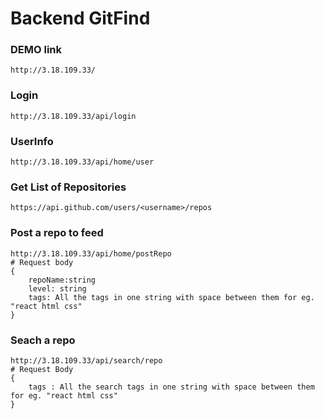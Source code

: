 # Backend GitFind

### DEMO link
```
http://3.18.109.33/
```
### Login
```
http://3.18.109.33/api/login
```
### UserInfo 
```
http://3.18.109.33/api/home/user
```

### Get List of Repositories
``` https://api.github.com/users/<username>/repos ```

### Post a repo to feed
```
http://3.18.109.33/api/home/postRepo
# Request body 
{
    repoName:string
    level: string
    tags: All the tags in one string with space between them for eg. "react html css"
}
```
### Seach a repo
```
http://3.18.109.33/api/search/repo
# Request Body
{
    tags : All the search tags in one string with space between them for eg. "react html css"
}
```
